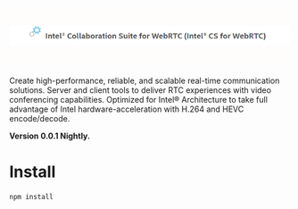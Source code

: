 ![intel-mcu-icon](./src/intel_mcu.png)

Create high-performance, reliable, and scalable real-time communication solutions.
Server and client tools to deliver RTC experiences with video conferencing capabilities.
Optimized for Intel® Architecture to take full advantage of Intel hardware-acceleration with H.264 and HEVC encode/decode.

**Version 0.0.1 Nightly.**

# Install

```console
npm install
```